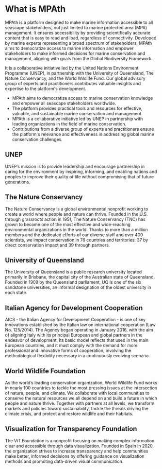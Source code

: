 # What is MPAth
MPAth is a platform designed to make marine information accessible to all seascape stakeholders, not just limited to marine protected area (MPA) management. It ensures accessibility by providing scientifically accurate content that is easy to read and load, regardless of connectivity. Developed by marine experts representing a broad spectrum of stakeholders, MPAth aims to democratize access to marine information and empower stakeholders to make informed decisions for marine conservation and management, aligning with goals from the Global Biodiversity Framework.

It is a collaborative initiative led by the United Nations Environment Programme (UNEP), in partnership with the University of Queensland, The Nature Conservancy, and the World Wildlife Fund. Our global advisory group of experts and practitioners contributes valuable insights and expertise to the platform's development.

- MPAth aims to democratize access to marine conservation knowledge and empower all seascape stakeholders worldwide.
- The platform provides practical tools and resources for effective, valuable, and sustainable marine conservation and management.
- MPAth is a collaborative initiative led by UNEP in partnership with leading organizations in the field of marine conservation.
- Contributions from a diverse group of experts and practitioners ensure the platform's relevance and effectiveness in addressing global marine conservation challenges.

## UNEP
UNEP’s mission is to provide leadership and encourage partnership in caring for the environment by inspiring, informing, and enabling nations and peoples to improve their quality of life without compromising that of future generations.

## The Nature Conservancy
The Nature Conservancy is a global environmental nonprofit working to create a world where people and nature can thrive. Founded in the U.S. through grassroots action in 1951, The Nature Conservancy (TNC) has grown to become one of the most effective and wide-reaching environmental organizations in the world. Thanks to more than a million members and the dedicated efforts of our diverse staff and over 400 scientists, we impact conservation in 76 countries and territories: 37 by direct conservation impact and 39 through partners.

## University of Queensland
The University of Queensland is a public research university located primarily in Brisbane, the capital city of the Australian state of Queensland. Founded in 1909 by the Queensland parliament, UQ is one of the six sandstone universities, an informal designation of the oldest university in each state.

## Italian Agency for Development Cooperation
AICS - the Italian Agency for Development Cooperation - is one of key innovations established by the Italian law on international cooperation (Law No. 125/2014). The Agency began operating in January 2016, with the aim of aligning Italy with its principal European and global partners in the endeavor of development. Its basic model reflects that used in the main European countries, and it must comply with the demand for more professional and innovative forms of cooperation, involving the methodological flexibility necessary in a continuously evolving scenario.

## World Wildlife Foundation
As the world’s leading conservation organization, World Wildlife Fund works in nearly 100 countries to tackle the most pressing issues at the intersection of nature, people, and climate. We collaborate with local communities to conserve the natural resources we all depend on and build a future in which people and nature thrive. Together with partners at all levels, we transform markets and policies toward sustainability, tackle the threats driving the climate crisis, and protect and restore wildlife and their habitats.

## Visualization for Transparency Foundation
The ViT Foundation is a nonprofit focusing on making complex information clear and accessible through data visualization. Founded in Spain in 2020, the organization strives to increase transparency and help communities make better, informed decisions by offering guidance on visualization methods and promoting data-driven visual communication.